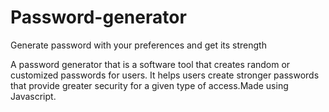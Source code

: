 # Password-generator
Generate password with your preferences and get its strength

A password generator that is a software tool that creates random or customized passwords for users. It helps users create stronger passwords that provide greater security for a given type of access.Made using Javascript.
